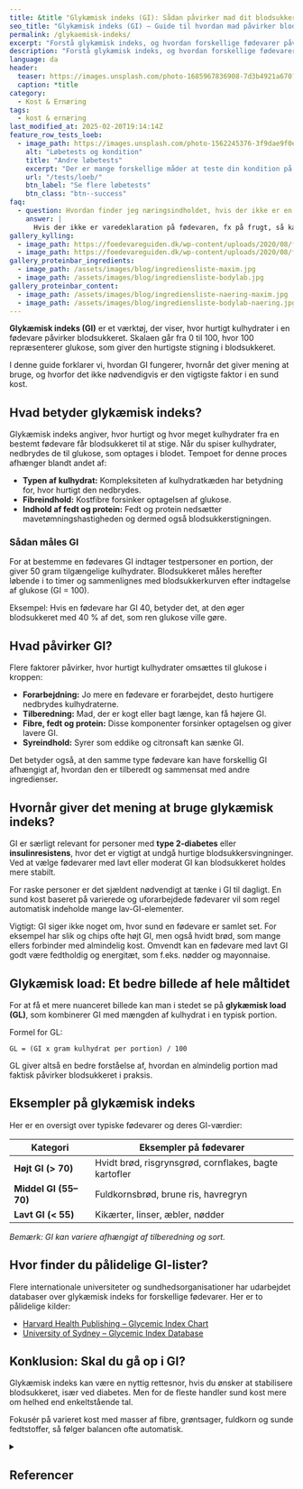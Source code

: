 ```yaml
---
title: &title "Glykæmisk indeks (GI): Sådan påvirker mad dit blodsukker?"
seo_title: "Glykæmisk indeks (GI) – Guide til hvordan mad påvirker blodsukkere"
permalink: /glykaemisk-indeks/
excerpt: "Forstå glykæmisk indeks, og hvordan forskellige fødevarer påvirker blodsukkeret. Læs om definition, GI-tabeller, og hvordan du bruger GI i praksis."
description: "Forstå glykæmisk indeks, og hvordan forskellige fødevarer påvirker blodsukkeret. Læs om definition, GI-tabeller, og hvordan du bruger GI i praksis."
language: da
header:
  teaser: https://images.unsplash.com/photo-1685967836908-7d3b4921a670?ixlib=rb-4.0.3&ixid=M3wxMjA3fDB8MHxwaG90by1wYWdlfHx8fGVufDB8fHx8fA%3D%3D&q=60&w=400&h=300&auto=format&fit=crop
  caption: *title
category:
  - Kost & Ernæring
tags:
  - kost & ernæring
last_modified_at: 2025-02-20T19:14:14Z
feature_row_tests_loeb:
  - image_path: https://images.unsplash.com/photo-1562245376-3f9dae9f0e73?ixlib=rb-4.0.3&ixid=M3wxMjA3fDB8MHxwaG90by1wYWdlfHx8fGVufDB8fHx8fA%3D%3D&auto=format&fit=crop&w=300&q=10
    alt: "Løbetests og kondition"
    title: "Andre løbetests"
    excerpt: "Der er mange forskellige måder at teste din kondition på. Vi har samlet en lang række forskellige løbetests, hvor du også kan estimere dit kondital."
    url: "/tests/loeb/"
    btn_label: "Se flere løbetests"
    btn_class: "btn--success"
faq:
  - question: Hvordan finder jeg næringsindholdet, hvis der ikke er en varedeklaration?
    answer: |
      Hvis der ikke er varedeklaration på fødevaren, fx på frugt, så kan du finde næringsindholdet i [gratis kalorietæller apps](/kalorietaeller-apps/) eller i nogle af vores [kalorietabeller](/kalorietabellen/), der er baseret på Fødevaredatabanken lavet af Fødevareinstituttet på Danmarks Tekniske Universitet (DTU).
gallery_kylling:
  - image_path: https://foedevareguiden.dk/wp-content/uploads/2020/08/fullsizeoutput_63e-768x1024.jpeg
  - image_path: https://foedevareguiden.dk/wp-content/uploads/2020/08/fullsizeoutput_648-768x1024.jpeg
gallery_proteinbar_ingredients:
  - image_path: /assets/images/blog/ingrediensliste-maxim.jpg
  - image_path: /assets/images/blog/ingrediensliste-bodylab.jpg
gallery_proteinbar_content:
  - image_path: /assets/images/blog/ingrediensliste-naering-maxim.jpg
  - image_path: /assets/images/blog/ingrediensliste-bodylab-naering.jpg
---
```


**Glykæmisk indeks (GI)** er et værktøj, der viser, hvor hurtigt kulhydrater i en fødevare påvirker blodsukkeret. Skalaen går fra 0 til 100, hvor 100 repræsenterer glukose, som giver den hurtigste stigning i blodsukkeret.

I denne guide forklarer vi, hvordan GI fungerer, hvornår det giver mening at bruge, og hvorfor det ikke nødvendigvis er den vigtigste faktor i en sund kost.

## Hvad betyder glykæmisk indeks?

Glykæmisk indeks angiver, hvor hurtigt og hvor meget kulhydrater fra en bestemt fødevare får blodsukkeret til at stige. Når du spiser kulhydrater, nedbrydes de til glukose, som optages i blodet. Tempoet for denne proces afhænger blandt andet af:

- **Typen af kulhydrat:** Kompleksiteten af kulhydratkæden har betydning for, hvor hurtigt den nedbrydes.
- **Fibreindhold:** Kostfibre forsinker optagelsen af glukose.
- **Indhold af fedt og protein:** Fedt og protein nedsætter mavetømningshastigheden og dermed også blodsukkerstigningen.

### Sådan måles GI

For at bestemme en fødevares GI indtager testpersoner en portion, der giver 50 gram tilgængelige kulhydrater. Blodsukkeret måles herefter løbende i to timer og sammenlignes med blodsukkerkurven efter indtagelse af glukose (GI = 100).

Eksempel: Hvis en fødevare har GI 40, betyder det, at den øger blodsukkeret med 40 % af det, som ren glukose ville gøre.

## Hvad påvirker GI?

Flere faktorer påvirker, hvor hurtigt kulhydrater omsættes til glukose i kroppen:

- **Forarbejdning:** Jo mere en fødevare er forarbejdet, desto hurtigere nedbrydes kulhydraterne.
- **Tilberedning:** Mad, der er kogt eller bagt længe, kan få højere GI.
- **Fibre, fedt og protein:** Disse komponenter forsinker optagelsen og giver lavere GI.
- **Syreindhold:** Syrer som eddike og citronsaft kan sænke GI.

Det betyder også, at den samme type fødevare kan have forskellig GI afhængigt af, hvordan den er tilberedt og sammensat med andre ingredienser.

## Hvornår giver det mening at bruge glykæmisk indeks?

GI er særligt relevant for personer med **type 2-diabetes** eller **insulinresistens**, hvor det er vigtigt at undgå hurtige blodsukkersvingninger. Ved at vælge fødevarer med lavt eller moderat GI kan blodsukkeret holdes mere stabilt.

For raske personer er det sjældent nødvendigt at tænke i GI til dagligt. En sund kost baseret på varierede og uforarbejdede fødevarer vil som regel automatisk indeholde mange lav-GI-elementer.

Vigtigt: GI siger ikke noget om, hvor sund en fødevare er samlet set. For eksempel har slik og chips ofte højt GI, men også hvidt brød, som mange ellers forbinder med almindelig kost. Omvendt kan en fødevare med lavt GI godt være fedtholdig og energitæt, som f.eks. nødder og mayonnaise.

## Glykæmisk load: Et bedre billede af hele måltidet

For at få et mere nuanceret billede kan man i stedet se på **glykæmisk load (GL)**, som kombinerer GI med mængden af kulhydrat i en typisk portion.

Formel for GL:

    GL = (GI x gram kulhydrat per portion) / 100

GL giver altså en bedre forståelse af, hvordan en almindelig portion mad faktisk påvirker blodsukkeret i praksis.

## Eksempler på glykæmisk indeks

Her er en oversigt over typiske fødevarer og deres GI-værdier:

| Kategori | Eksempler på fødevarer |
|----------|------------------------|
| **Højt GI (> 70)** | Hvidt brød, risgrynsgrød, cornflakes, bagte kartofler |
| **Middel GI (55–70)** | Fuldkornsbrød, brune ris, havregryn |
| **Lavt GI (< 55)** | Kikærter, linser, æbler, nødder |

*Bemærk: GI kan variere afhængigt af tilberedning og sort.*

## Hvor finder du pålidelige GI-lister?

Flere internationale universiteter og sundhedsorganisationer har udarbejdet databaser over glykæmisk indeks for forskellige fødevarer. Her er to pålidelige kilder:

- [Harvard Health Publishing – Glycemic Index Chart](https://www.health.harvard.edu/diseases-and-conditions/glycemic-index-and-glycemic-load-for-100-foods)
- [University of Sydney – Glycemic Index Database](https://glycemicindex.com)

## Konklusion: Skal du gå op i GI?

Glykæmisk indeks kan være en nyttig rettesnor, hvis du ønsker at stabilisere blodsukkeret, især ved diabetes. Men for de fleste handler sund kost mere om helhed end enkeltstående tal.

Fokusér på varieret kost med masser af fibre, grøntsager, fuldkorn og sunde fedtstoffer, så følger balancen ofte automatisk.

<details markdown="1" class="references">
  <summary><h2 id="references">Referencer</h2></summary>

- [A satiety index of common foods](https://pubmed.ncbi.nlm.nih.gov/7498104/)
- [Functional foods and the satiety cascade](http://www3.interscience.wiley.com/journal/119421483/abstract?CRETRY=1&SRETRY=0), Bellisle F. Nutrition Bulletin 2008, 33, 8–14
- [Controlling satiety: how environmental factors influence food intake](http://www.sciencedirect.com/science?_ob=ArticleURL&_udi=B6VHY-4VY2C6P-3&_user=10&_coverDate=07%2F31%2F2009&_rdoc=1&_fmt=high&_orig=search&_sort=d&_docanchor=&view=c&_searchStrId=1361066016&_rerunOrigin=google&_acct=C000050221&_version=1&_urlVersion=0&_userid=10&md5=df8c0af3526e0ce3922e690a446f9ad6), Smith & Ditschun. Trends in Food Science & Technology 20 (2009) 271-277
- [Satiation, satiety and their effects on eating behaviour](http://www.ingentaconnect.com/content/bsc/nbu/2009/00000034/00000002/art00003), Benelam B. Nutrition Bulletin 2009, 34, 126–173

</details>